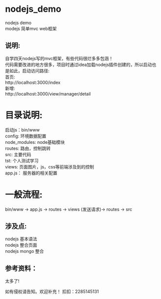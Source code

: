 # nodejs_demo
nodejs demo</br>
modejs 简单mvc web框架

## 说明:
  自学四天nodejs写的mvc框架，有些代码很烂多多包涵！</br>
  代码需要改进的地方很多，项目时通过idea加载nodejs插件创建的，所以启动也是如此，启动访问路径:</br>
  首页:</br>
  http://localhost:3000/index</br>
  新增:</br>
  http://localhost:3000/view/manager/detail</br>
  # 目录说明:
  启动js：bin/www</br>
  config: 环境数据配置</br>
  node_modules: node基础模块</br>
  routes: 路由，控制跳转</br>
  src: 主要代码</br>
  tst: 个人测试学习</br>
  views: 页面图片，js，css等前端涉及到的控制</br>
  app.js： 服务器的相关配置</br>
  # 一般流程:
  bin/www -> app.js -> routes -> views (发送请求)-> routes -> src
  
## 涉及点:
  nodejs 基本语法</br>
  nodejs 整合页面</br>
  nodejs mongo 整合</br>

## 参考资料：
太多了!</br>

如有侵权请告知。欢迎补充！
扣扣：2285145131
